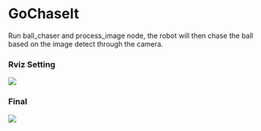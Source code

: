 # GoChaseIt
Run ball_chaser and process_image node, the robot will then chase the ball based on the image detect through the camera.

### Rviz Setting
![](https://github.com/angcx1997/GoChaseIt/blob/main/img/Rviz_setting.png)

### Final
![](https://github.com/angcx1997/GoChaseIt/blob/main/img/gazebo.png)
